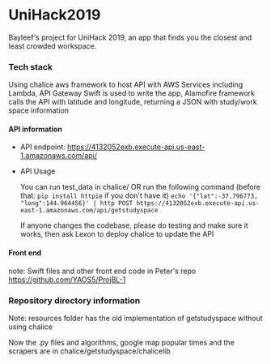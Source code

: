 # UniHack2019
Bayleef's project for UniHack 2019, an app that finds you the closest and least crowded workspace.

### Tech stack
Using chalice aws framework to host API with AWS Services including Lambda, API Gateway
Swift is used to write the app, Alamofire framework calls the API with latitude and longitude, returning a JSON with study/work space information

#### API information
* API endpoint: https://4132052exb.execute-api.us-east-1.amazonaws.com/api/

* API Usage

  You can run test_data in chalice/ OR run the following command (before that: `pip install httpie` if you don't have it)
  `
  echo '{"lat":-37.796773, "long":144.964456}' | http POST https://4132052exb.execute-api.us-east-1.amazonaws.com/api/getstudyspace
  `
  
  If anyone changes the codebase, please do testing and make sure it works, then ask Lexon to deploy chalice to update the API

#### Front end
note: Swift files and other front end code in Peter's repo https://github.com/YAOS5/ProjBL-1

### Repository directory information

Note: resources folder has the old implementation of getstudyspace without using chalice

Now the .py files and algorithms, google map popular times and the scrapers are in chalice/getstudyspace/chalicelib

